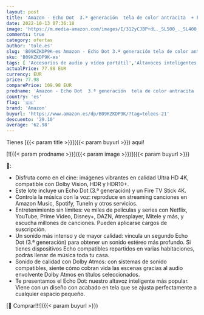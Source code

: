```yaml
---
layout: post
title: 'Amazon - Echo Dot  3.ª generación  tela de color antracita  + Fire TV Stick 4K con mando por voz Alexa  incluye controles para el televisor '
date: 2022-10-13 07:36:18
image: 'https://m.media-amazon.com/images/I/312yCJBP+dL._SL500_._SL400_.jpg'
comments: true
category: ofertas
author: 'tole.es'
slug: 'B09KZKDP9K-es Amazon - Echo Dot 3.ª generación tela de color antracita +...'
sku: 'B09KZKDP9K-es'
tags: [ 'Accesorios de audio y vídeo portátil','Altavoces inteligentes','Altavoces portátiles Bluetooth','Altavoces portátiles y altavoces con puerto dock','Altavoces y pantallas inteligentes Echo','Audio y vídeo portátil','Dispositivos Amazon','Dispositivos Amazon y Accesorios','Electrónica','alexa','amazon','🇪🇸', ]
actualPrice: 77.98 EUR
currency: EUR
price: 77.98
comparePrice: 109.98 EUR
prodname: 'Amazon - Echo Dot  3.ª generación  tela de color antracita  + Fire TV Stick 4K con mando por voz Alexa  incluye controles para el televisor '
country: 'es'
flag: '🇪🇸'
brand: 'Amazon'
buyurl: 'https://www.amazon.es/dp/B09KZKDP9K/?tag=tolees-21'
descuento: '29.10'
average: '62.98'
---
```


Tienes [{{< param title >}}]({{< param buyurl >}}) aqui!

[![{{< param prodname >}}]({{< param image >}})]({{< param buyurl >}})

🔎:

- Disfruta como en el cine: imágenes vibrantes en calidad Ultra HD 4K, compatible con Dolby Vision, HDR y HDR10+.
- Este lote incluye un Echo Dot (3.ª generación) y un Fire TV Stick 4K.
- Controla la música con la voz: reproduce en streaming canciones en Amazon Music, Spotify, TuneIn y otros servicios.
- Entretenimiento sin límites: ve miles de películas y series con Netflix, YouTube, Prime Video, Disney+, DAZN, Atresplayer, Mitele y más, y escucha millones de canciones. Pueden aplicarse cargos de suscripción.
- Un sonido más intenso y de mayor calidad: vincula un segundo Echo Dot (3.ª generación) para obtener un sonido estéreo más profundo. Si tienes dispositivos Echo compatibles repartidos en varias habitaciones, podrás llenar de música toda tu casa.
- Sonido de calidad con Dolby Atmos: con sistemas de sonido compatibles, siente cómo cobran vida las escenas gracias al audio envolvente Dolby Atmos en títulos seleccionados.
- Te presentamos el Echo Dot: nuestro altavoz inteligente más popular. Viene con un diseño con acabado en tela que se ajusta perfectamente a cualquier espacio pequeño.

[🛒 Comprar!!!]({{< param buyurl >}})
